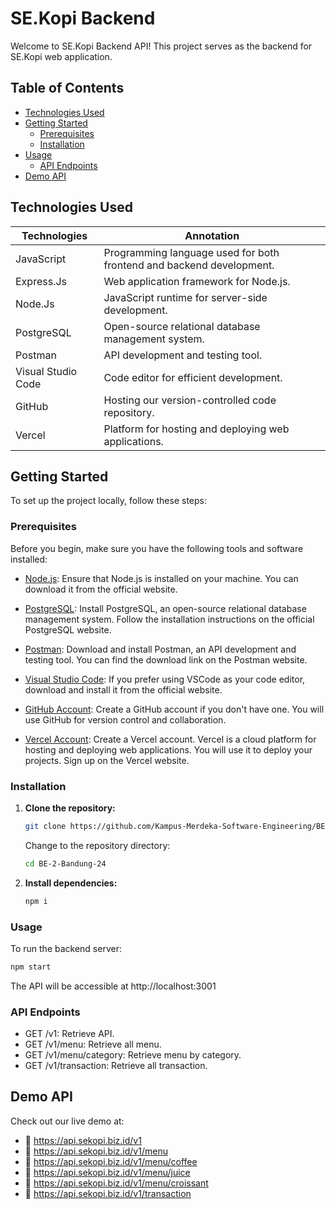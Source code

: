 # SE.Kopi Backend 

Welcome to SE.Kopi Backend API! This project serves as the backend for SE.Kopi web application.

## Table of Contents

- [Technologies Used](#technologies-used)
- [Getting Started](#getting-started)
  - [Prerequisites](#prerequisites)
  - [Installation](#installation)
- [Usage](#usage)
  - [API Endpoints](#api-endpoints)
- [Demo API](#demo-api)




## Technologies Used



| Technologies | Annotation | 
| --------------- | --------------- |
| JavaScript | Programming language used for both frontend and backend development. |
| Express.Js   | Web application framework for Node.js. |
| Node.Js   | JavaScript runtime for server-side development. |
| PostgreSQL   | Open-source relational database management system. | 
| Postman | API development and testing tool. | 
| Visual Studio Code | Code editor for efficient development. |
| GitHub | Hosting our version-controlled code repository. | 
| Vercel |Platform for hosting and deploying web applications. |

## Getting Started

To set up the project locally, follow these steps:


### Prerequisites

Before you begin, make sure you have the following tools and software installed:

- [Node.js](https://nodejs.org/): Ensure that Node.js is installed on your machine. You can download it from the official website.

- [PostgreSQL](https://www.postgresql.org/): Install PostgreSQL, an open-source relational database management system. Follow the installation instructions on the official PostgreSQL website.

- [Postman](https://www.postman.com/): Download and install Postman, an API development and testing tool. You can find the download link on the Postman website.

- [Visual Studio Code](https://code.visualstudio.com/): If you prefer using VSCode as your code editor, download and install it from the official website.

- [GitHub Account](https://github.com/): Create a GitHub account if you don't have one. You will use GitHub for version control and collaboration.

- [Vercel Account](https://vercel.com/): Create a Vercel account. Vercel is a cloud platform for hosting and deploying web applications. You will use it to deploy your projects. Sign up on the Vercel website.


### Installation

1. **Clone the repository:**
   
    ```bash
    git clone https://github.com/Kampus-Merdeka-Software-Engineering/BE-2-Bandung-24
    ```

    Change to the repository directory:

    ```bash
    cd BE-2-Bandung-24
    ```

2. **Install dependencies:**

    ```bash
    npm i
    ```

### Usage

To run the backend server:

```bash
npm start
```

The API will be accessible at http://localhost:3001

### API Endpoints

- GET /v1: Retrieve API.
- GET /v1/menu: Retrieve all menu.
- GET /v1/menu/category: Retrieve menu by category.
- GET /v1/transaction: Retrieve all transaction.

## Demo API

Check out our live demo at:
- 🚀 https://api.sekopi.biz.id/v1
- 🚀 https://api.sekopi.biz.id/v1/menu
- 🚀 https://api.sekopi.biz.id/v1/menu/coffee
- 🚀 https://api.sekopi.biz.id/v1/menu/juice
- 🚀 https://api.sekopi.biz.id/v1/menu/croissant
- 🚀 https://api.sekopi.biz.id/v1/transaction